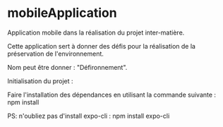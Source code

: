 # mobileApplication

Application mobile dans la réalisation du projet inter-matière.

Cette application sert à donner des défis pour la réalisation de la préservation de l'environnement.

Nom peut être donner : "Défironnement".

Initialisation du projet : 

Faire l'installation des dépendances en utilisant la commande suivante : 
npm install 

PS: n'oubliez pas d'install expo-cli : npm install expo-cli 
